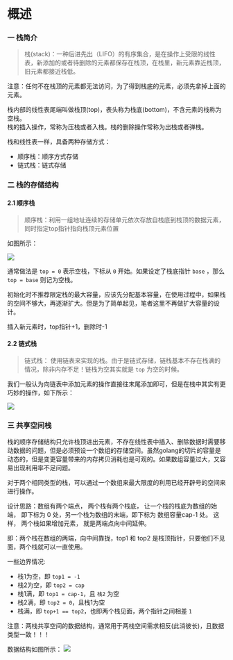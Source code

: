 # 概述

### 一 栈简介

> 栈\(stack\)：一种后进先出（LIFO）的有序集合，是在操作上受限的线性表，新添加的或者待删除的元素都保存在栈顶，在栈里，新元素靠近栈顶，旧元素都接近栈低。

注意：任何不在栈顶的元素都无法访问，为了得到栈底的元素，必须先拿掉上面的元素。

栈内部的线性表尾端叫做栈顶\(top\)，表头称为栈底\(bottom\)，不含元素的栈称为空栈。  
栈的插入操作，常称为压栈或者入栈。栈的删除操作常称为出栈或者弹栈。

栈和线性表一样，具备两种存储方式：

* 顺序栈：顺序方式存储
* 链式栈：链式存储

### 二 栈的存储结构

#### 2.1 顺序栈

> 顺序栈：利用一组地址连续的存储单元依次存放自栈底到栈顶的数据元素，同时指定top指针指向栈顶元素位置

如图所示： 

![](https://github.com/overnote/over-algorithm/raw/master/images/structure/stack-01.svg)

通常做法是 `top = 0` 表示空栈，下标从 `0` 开始。如果设定了栈底指针 `base` ，那么 `top = base` 则记为空栈。

初始化时不推荐限定栈的最大容量，应该先分配基本容量，在使用过程中，如果栈的空间不够大，再逐渐扩大。但是为了简单起见，笔者这里不再做扩大容量的设计。

插入新元素时，top指针+1，删除时-1

#### 2.2 链式栈

> 链式栈： 使用链表来实现的栈。由于是链式存储，链栈基本不存在栈满的情况，除非内存不足！链栈为空其实就是 `top` 为空的时候。

我们一般认为向链表中添加元素的操作直接往末尾添加即可，但是在栈中其实有更巧妙的操作，如下所示：  


![](https://github.com/overnote/over-algorithm/raw/master/images/structure/stack-02.svg)

### 三 共享空间栈

栈的顺序存储结构只允许栈顶进出元素，不存在线性表中插入、删除数据时需要移动数据的问题，但是必须预设一个数组的存储空间。虽然golang的切片的容量是动态的，但是变更容量带来的内存拷贝消耗也是可观的。如果数组容量过大，又容易出现利用率不足问题。

对于两个相同类型的栈，可以通过一个数组来最大限度的利用已经开辟号的空间来进行操作。

设计思路：数组有两个端点， 两个栈有两个栈底， 让一个栈的栈底为数组的始端， 即下标为 0 处，另一个栈为数组的末端，即下标为 数组容量cap-1 处。 这样， 两个栈如果增加元素， 就是两端点向中间延伸。

即：两个栈在数组的两端，向中间靠拢，top1 和 top2 是栈顶指针，只要他们不见面，两个栈就可以一直使用。

一些边界情况:

* 栈1为空，即 `top1 = -1`
* 栈2为空，即 `top2 = cap`
* 栈1满，即 `top1 = cap-1`，且 `栈2` 为空
* 栈2满，即 `top2 = 0`，且栈1为空
* 栈满，即 `top+1 == top2`，也即两个栈见面，两个指针之间相差 `1`

注意：两栈共享空间的数据结构，通常用于两栈空间需求相反\(此消彼长\)，且数据类型一致！！！

数据结构如图所示： [![](https://github.com/overnote/over-algorithm/raw/master/images/structure/stack-03.svg)](https://github.com/overnote/over-algorithm/blob/master/images/structure/stack-03.svg)

